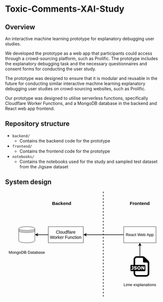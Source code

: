 # Toxic-Comments-XAI-Study

## Overview

An interactive machine learning prototype for explanatory debugging user studies.

We developed the prototype as a web app that participants could access through a crowd-sourcing platform, such as Prolific. The prototype includes the explanatory debugging task and the necessary questionnaires and consent forms for conducting the user study.

The prototype was designed to ensure that it is modular and reusable in the future for conducting similar interactive machine learning explanatory debugging user studies on crowd-sourcing websites, such as Prolific.

Our prototype was designed to utilise serverless functions, specifically Cloudflare Worker Functions, and a MongoDB database in the backend and React web app frontend.

## Repository structure

- `backend/`
  - Contains the backend code for the prototype
- `frontend/`
  - Contains the frontend code for the prototype
- `notebooks/`
  - Contains the notebooks used for the study and sampled test dataset from the Jigsaw dataset

## System design

<svg xmlns="http://www.w3.org/2000/svg" xmlns:xlink="http://www.w3.org/1999/xlink" version="1.1" width="571px" viewBox="-0.5 -0.5 571 393" content="&lt;mxfile host=&quot;app.diagrams.net&quot; modified=&quot;2023-04-05T16:26:13.626Z&quot; agent=&quot;Mozilla/5.0 (Macintosh; Intel Mac OS X 10_15_7) AppleWebKit/537.36 (KHTML, like Gecko) Chrome/111.0.0.0 Safari/537.36&quot; etag=&quot;VlBDlA0qCRULCjKkph8Z&quot; version=&quot;21.1.2&quot; type=&quot;google&quot;&gt;&#10;  &lt;diagram id=&quot;U4YZ2LY3wf_iN8zDlY25&quot; name=&quot;Page-1&quot;&gt;&#10;    &lt;mxGraphModel dx=&quot;954&quot; dy=&quot;519&quot; grid=&quot;1&quot; gridSize=&quot;10&quot; guides=&quot;1&quot; tooltips=&quot;1&quot; connect=&quot;1&quot; arrows=&quot;1&quot; fold=&quot;1&quot; page=&quot;1&quot; pageScale=&quot;1&quot; pageWidth=&quot;827&quot; pageHeight=&quot;1169&quot; math=&quot;0&quot; shadow=&quot;0&quot;&gt;&#10;      &lt;root&gt;&#10;        &lt;mxCell id=&quot;0&quot; /&gt;&#10;        &lt;mxCell id=&quot;1&quot; parent=&quot;0&quot; /&gt;&#10;        &lt;mxCell id=&quot;khsly4BvC1CLJhevRYNJ-8&quot; style=&quot;edgeStyle=orthogonalEdgeStyle;rounded=0;orthogonalLoop=1;jettySize=auto;html=1;entryX=0.5;entryY=1;entryDx=0;entryDy=0;strokeWidth=2;fontSize=17;&quot; parent=&quot;1&quot; source=&quot;khsly4BvC1CLJhevRYNJ-1&quot; target=&quot;khsly4BvC1CLJhevRYNJ-4&quot; edge=&quot;1&quot;&gt;&#10;          &lt;mxGeometry relative=&quot;1&quot; as=&quot;geometry&quot; /&gt;&#10;        &lt;/mxCell&gt;&#10;        &lt;mxCell id=&quot;khsly4BvC1CLJhevRYNJ-1&quot; value=&quot;&quot; style=&quot;dashed=0;outlineConnect=0;html=1;align=center;labelPosition=center;verticalLabelPosition=bottom;verticalAlign=top;shape=mxgraph.weblogos.json&quot; parent=&quot;1&quot; vertex=&quot;1&quot;&gt;&#10;          &lt;mxGeometry x=&quot;515&quot; y=&quot;270&quot; width=&quot;70&quot; height=&quot;75.8&quot; as=&quot;geometry&quot; /&gt;&#10;        &lt;/mxCell&gt;&#10;        &lt;mxCell id=&quot;khsly4BvC1CLJhevRYNJ-2&quot; value=&quot;&quot; style=&quot;shape=datastore;whiteSpace=wrap;html=1;&quot; parent=&quot;1&quot; vertex=&quot;1&quot;&gt;&#10;          &lt;mxGeometry x=&quot;100&quot; y=&quot;160&quot; width=&quot;60&quot; height=&quot;60&quot; as=&quot;geometry&quot; /&gt;&#10;        &lt;/mxCell&gt;&#10;        &lt;mxCell id=&quot;khsly4BvC1CLJhevRYNJ-10&quot; style=&quot;edgeStyle=orthogonalEdgeStyle;rounded=0;orthogonalLoop=1;jettySize=auto;html=1;exitX=0;exitY=0.5;exitDx=0;exitDy=0;entryX=1;entryY=0.5;entryDx=0;entryDy=0;strokeWidth=2;fontSize=17;&quot; parent=&quot;1&quot; source=&quot;khsly4BvC1CLJhevRYNJ-3&quot; target=&quot;khsly4BvC1CLJhevRYNJ-2&quot; edge=&quot;1&quot;&gt;&#10;          &lt;mxGeometry relative=&quot;1&quot; as=&quot;geometry&quot; /&gt;&#10;        &lt;/mxCell&gt;&#10;        &lt;mxCell id=&quot;khsly4BvC1CLJhevRYNJ-3&quot; value=&quot;&amp;lt;font style=&amp;quot;font-size: 16px;&amp;quot;&amp;gt;Cloudflare Worker Function&amp;lt;/font&amp;gt;&quot; style=&quot;rounded=0;whiteSpace=wrap;html=1;&quot; parent=&quot;1&quot; vertex=&quot;1&quot;&gt;&#10;          &lt;mxGeometry x=&quot;210&quot; y=&quot;160&quot; width=&quot;130&quot; height=&quot;60&quot; as=&quot;geometry&quot; /&gt;&#10;        &lt;/mxCell&gt;&#10;        &lt;mxCell id=&quot;khsly4BvC1CLJhevRYNJ-9&quot; style=&quot;edgeStyle=orthogonalEdgeStyle;rounded=0;orthogonalLoop=1;jettySize=auto;html=1;exitX=0;exitY=0.5;exitDx=0;exitDy=0;strokeWidth=2;fontSize=17;&quot; parent=&quot;1&quot; source=&quot;khsly4BvC1CLJhevRYNJ-4&quot; target=&quot;khsly4BvC1CLJhevRYNJ-3&quot; edge=&quot;1&quot;&gt;&#10;          &lt;mxGeometry relative=&quot;1&quot; as=&quot;geometry&quot; /&gt;&#10;        &lt;/mxCell&gt;&#10;        &lt;mxCell id=&quot;khsly4BvC1CLJhevRYNJ-4&quot; value=&quot;&amp;lt;font style=&amp;quot;font-size: 15px;&amp;quot;&amp;gt;React Web App&amp;lt;/font&amp;gt;&quot; style=&quot;rounded=0;whiteSpace=wrap;html=1;&quot; parent=&quot;1&quot; vertex=&quot;1&quot;&gt;&#10;          &lt;mxGeometry x=&quot;490&quot; y=&quot;160&quot; width=&quot;120&quot; height=&quot;60&quot; as=&quot;geometry&quot; /&gt;&#10;        &lt;/mxCell&gt;&#10;        &lt;mxCell id=&quot;khsly4BvC1CLJhevRYNJ-5&quot; value=&quot;&quot; style=&quot;endArrow=none;dashed=1;html=1;rounded=0;strokeWidth=2;&quot; parent=&quot;1&quot; edge=&quot;1&quot;&gt;&#10;          &lt;mxGeometry width=&quot;50&quot; height=&quot;50&quot; relative=&quot;1&quot; as=&quot;geometry&quot;&gt;&#10;            &lt;mxPoint x=&quot;414&quot; y=&quot;420&quot; as=&quot;sourcePoint&quot; /&gt;&#10;            &lt;mxPoint x=&quot;414&quot; y=&quot;30&quot; as=&quot;targetPoint&quot; /&gt;&#10;          &lt;/mxGeometry&gt;&#10;        &lt;/mxCell&gt;&#10;        &lt;mxCell id=&quot;khsly4BvC1CLJhevRYNJ-6&quot; value=&quot;&amp;lt;b&amp;gt;&amp;lt;font style=&amp;quot;font-size: 17px;&amp;quot;&amp;gt;Backend&amp;lt;/font&amp;gt;&amp;lt;/b&amp;gt;&quot; style=&quot;text;html=1;strokeColor=none;fillColor=none;align=center;verticalAlign=middle;whiteSpace=wrap;rounded=0;&quot; parent=&quot;1&quot; vertex=&quot;1&quot;&gt;&#10;          &lt;mxGeometry x=&quot;230&quot; y=&quot;60&quot; width=&quot;60&quot; height=&quot;30&quot; as=&quot;geometry&quot; /&gt;&#10;        &lt;/mxCell&gt;&#10;        &lt;mxCell id=&quot;khsly4BvC1CLJhevRYNJ-7&quot; value=&quot;&amp;lt;b&amp;gt;&amp;lt;font style=&amp;quot;font-size: 17px;&amp;quot;&amp;gt;Frontend&amp;lt;/font&amp;gt;&amp;lt;/b&amp;gt;&quot; style=&quot;text;html=1;strokeColor=none;fillColor=none;align=center;verticalAlign=middle;whiteSpace=wrap;rounded=0;&quot; parent=&quot;1&quot; vertex=&quot;1&quot;&gt;&#10;          &lt;mxGeometry x=&quot;520&quot; y=&quot;60&quot; width=&quot;60&quot; height=&quot;30&quot; as=&quot;geometry&quot; /&gt;&#10;        &lt;/mxCell&gt;&#10;        &lt;mxCell id=&quot;khsly4BvC1CLJhevRYNJ-11&quot; style=&quot;edgeStyle=orthogonalEdgeStyle;rounded=0;orthogonalLoop=1;jettySize=auto;html=1;exitX=0.5;exitY=1;exitDx=0;exitDy=0;strokeWidth=2;fontSize=15;&quot; parent=&quot;1&quot; source=&quot;khsly4BvC1CLJhevRYNJ-6&quot; target=&quot;khsly4BvC1CLJhevRYNJ-6&quot; edge=&quot;1&quot;&gt;&#10;          &lt;mxGeometry relative=&quot;1&quot; as=&quot;geometry&quot; /&gt;&#10;        &lt;/mxCell&gt;&#10;        &lt;mxCell id=&quot;khsly4BvC1CLJhevRYNJ-12&quot; value=&quot;Lime explanations&quot; style=&quot;text;html=1;align=center;verticalAlign=middle;resizable=0;points=[];autosize=1;strokeColor=none;fillColor=none;fontSize=15;&quot; parent=&quot;1&quot; vertex=&quot;1&quot;&gt;&#10;          &lt;mxGeometry x=&quot;480&quot; y=&quot;360&quot; width=&quot;140&quot; height=&quot;30&quot; as=&quot;geometry&quot; /&gt;&#10;        &lt;/mxCell&gt;&#10;        &lt;mxCell id=&quot;khsly4BvC1CLJhevRYNJ-13&quot; value=&quot;MongoDB Database&quot; style=&quot;text;html=1;align=center;verticalAlign=middle;resizable=0;points=[];autosize=1;strokeColor=none;fillColor=none;fontSize=15;&quot; parent=&quot;1&quot; vertex=&quot;1&quot;&gt;&#10;          &lt;mxGeometry x=&quot;50&quot; y=&quot;240&quot; width=&quot;160&quot; height=&quot;30&quot; as=&quot;geometry&quot; /&gt;&#10;        &lt;/mxCell&gt;&#10;      &lt;/root&gt;&#10;    &lt;/mxGraphModel&gt;&#10;  &lt;/diagram&gt;&#10;&lt;/mxfile&gt;&#10;" onclick="(function(svg){var src=window.event.target||window.event.srcElement;while (src!=null&amp;&amp;src.nodeName.toLowerCase()!='a'){src=src.parentNode;}if(src==null){if(svg.wnd!=null&amp;&amp;!svg.wnd.closed){svg.wnd.focus();}else{var r=function(evt){if(evt.data=='ready'&amp;&amp;evt.source==svg.wnd){svg.wnd.postMessage(decodeURIComponent(svg.getAttribute('content')),'*');window.removeEventListener('message',r);}};window.addEventListener('message',r);svg.wnd=window.open('https://viewer.diagrams.net/?client=1&amp;page=0&amp;edit=_blank');}}})(this);" style="cursor:pointer;max-width:100%;max-height:393px;"><defs/><g><path d="M 500 241 L 500 199.24" fill="none" stroke="rgb(0, 0, 0)" stroke-width="2" stroke-miterlimit="10" pointer-events="stroke"/><path d="M 500 193.24 L 504 201.24 L 500 199.24 L 496 201.24 Z" fill="rgb(0, 0, 0)" stroke="rgb(0, 0, 0)" stroke-width="2" stroke-miterlimit="10" pointer-events="all"/><path d="M 488.22 316.8 C 483.16 316.8 476.72 312.64 476.72 304.75 L 476.72 296.34 L 468.15 296.34 C 466.65 296.34 465 295.49 465.03 292.92 L 465.03 276.36 C 465.03 274.81 465.93 273.17 467.91 273.12 L 476.72 273.12 L 476.72 252.37 C 476.72 246.69 481.62 241 488.69 241 L 511.49 241 C 513.53 241 516.18 242.45 518.72 244.93 L 531.39 257.67 C 534.49 261.04 535 262.77 535 264.93 L 535 305.09 C 535 311.1 530.34 316.8 522.72 316.8 Z" fill="#000000" stroke="none" pointer-events="all"/><path d="M 505.47 290.58 L 505.47 278.06 L 509.43 278.06 L 513.82 284.99 L 513.82 278.06 L 516.89 278.06 L 516.89 290.58 L 513.67 290.58 L 508.58 282.29 L 508.58 290.58 Z M 499.7 284.4 C 499.69 282.89 499.28 280.4 496.65 280.33 C 494.7 280.3 493.71 282.33 493.71 284.26 C 493.77 287.2 495.13 288.37 496.74 288.37 C 498.53 288.33 499.68 286.87 499.7 284.4 Z M 490.26 283.55 C 490.34 280.28 492.91 278.1 495.4 277.87 C 498.13 277.63 499.5 278.13 500.74 278.91 C 502.41 280.11 503.53 282.32 503.06 285.79 C 502.61 288.23 501.07 290.6 497.36 290.85 C 496 290.92 493.36 290.99 491.56 288.58 C 490.73 287.38 490.22 286.51 490.26 283.55 Z M 478.19 286.77 L 478.65 286.72 C 480.75 288.29 482.29 288.4 483.78 288.35 C 484.66 288.23 485.41 288.01 485.47 287.24 C 485.51 286.69 484.93 286.31 484.36 286.17 C 482.6 285.71 481.16 285.86 479.34 284.46 C 477.89 283.1 477.96 281.46 478.66 280.16 C 479.9 278.24 482.05 277.94 483.36 277.83 C 485.57 277.81 487.33 278.19 488.44 278.73 L 488.43 281.67 L 487.94 281.71 C 486.93 280.92 485.82 280.41 484.27 280.32 C 483.41 280.31 482.38 280.3 481.76 281 C 481.43 282.17 482.29 282.25 483.04 282.42 C 485.02 282.87 486.13 282.99 487.65 283.95 C 489.58 285.43 488.97 287.96 487.96 289.1 C 486.63 290.39 485.35 290.86 482.92 290.85 C 481.52 290.83 479.81 290.63 478.17 289.83 Z M 468.29 287.83 C 469.07 288.09 469.63 288.45 471.44 288.23 C 472.09 288.05 472.76 287.56 472.76 286.57 L 472.76 280.51 L 469.91 280.51 L 469.91 278.06 L 476.13 278.06 L 476.13 287.31 C 475.87 289.24 474.78 290.26 473.09 290.59 C 471.91 290.84 470.53 290.98 468.29 290.57 Z M 482.52 296.34 L 517.48 296.34 C 519.3 296.34 520.44 294.93 520.44 293.17 L 520.44 276.09 C 520.44 274.39 519.22 273.12 517.32 273.12 L 482.52 273.12 L 482.52 252.76 C 482.52 248.61 485.96 246.79 488.33 246.79 L 509.21 246.79 C 511.33 246.79 511.7 249.23 511.7 250.52 L 511.71 261.31 C 511.71 263.3 513.38 264.31 514.64 264.31 L 525.53 264.31 C 527.02 264.31 529.24 264.77 529.24 267.39 L 529.24 304.83 C 529.24 308.16 527.07 310.95 523.16 310.95 L 488.53 310.95 C 485.7 310.95 482.52 308.95 482.52 304.92 Z" fill="#ffffff" stroke="none" pointer-events="all"/><path d="M 50 139 C 50 128.33 110 128.33 110 139 L 110 183 C 110 193.67 50 193.67 50 183 Z" fill="rgb(255, 255, 255)" stroke="rgb(0, 0, 0)" stroke-miterlimit="10" pointer-events="all"/><path d="M 50 139 C 50 147 110 147 110 139 M 50 143 C 50 151 110 151 110 143 M 50 147 C 50 155 110 155 110 147" fill="none" stroke="rgb(0, 0, 0)" stroke-miterlimit="10" pointer-events="all"/><path d="M 160 161 L 118.24 161" fill="none" stroke="rgb(0, 0, 0)" stroke-width="2" stroke-miterlimit="10" pointer-events="stroke"/><path d="M 112.24 161 L 120.24 157 L 118.24 161 L 120.24 165 Z" fill="rgb(0, 0, 0)" stroke="rgb(0, 0, 0)" stroke-width="2" stroke-miterlimit="10" pointer-events="all"/><rect x="160" y="131" width="130" height="60" fill="rgb(255, 255, 255)" stroke="rgb(0, 0, 0)" pointer-events="all"/><g transform="translate(-0.5 -0.5)"><switch><foreignObject pointer-events="none" width="100%" height="100%" requiredFeatures="http://www.w3.org/TR/SVG11/feature#Extensibility" style="overflow: visible; text-align: left;"><div xmlns="http://www.w3.org/1999/xhtml" style="display: flex; align-items: unsafe center; justify-content: unsafe center; width: 128px; height: 1px; padding-top: 161px; margin-left: 161px;"><div data-drawio-colors="color: rgb(0, 0, 0); " style="box-sizing: border-box; font-size: 0px; text-align: center;"><div style="display: inline-block; font-size: 12px; font-family: Helvetica; color: rgb(0, 0, 0); line-height: 1.2; pointer-events: all; white-space: normal; overflow-wrap: normal;"><font style="font-size: 16px;">Cloudflare Worker Function</font></div></div></div></foreignObject><text x="225" y="165" fill="rgb(0, 0, 0)" font-family="Helvetica" font-size="12px" text-anchor="middle">Cloudflare Worker Fun...</text></switch></g><path d="M 440 161 L 298.24 161" fill="none" stroke="rgb(0, 0, 0)" stroke-width="2" stroke-miterlimit="10" pointer-events="stroke"/><path d="M 292.24 161 L 300.24 157 L 298.24 161 L 300.24 165 Z" fill="rgb(0, 0, 0)" stroke="rgb(0, 0, 0)" stroke-width="2" stroke-miterlimit="10" pointer-events="all"/><rect x="440" y="131" width="120" height="60" fill="rgb(255, 255, 255)" stroke="rgb(0, 0, 0)" pointer-events="all"/><g transform="translate(-0.5 -0.5)"><switch><foreignObject pointer-events="none" width="100%" height="100%" requiredFeatures="http://www.w3.org/TR/SVG11/feature#Extensibility" style="overflow: visible; text-align: left;"><div xmlns="http://www.w3.org/1999/xhtml" style="display: flex; align-items: unsafe center; justify-content: unsafe center; width: 118px; height: 1px; padding-top: 161px; margin-left: 441px;"><div data-drawio-colors="color: rgb(0, 0, 0); " style="box-sizing: border-box; font-size: 0px; text-align: center;"><div style="display: inline-block; font-size: 12px; font-family: Helvetica; color: rgb(0, 0, 0); line-height: 1.2; pointer-events: all; white-space: normal; overflow-wrap: normal;"><font style="font-size: 15px;">React Web App</font></div></div></div></foreignObject><text x="500" y="165" fill="rgb(0, 0, 0)" font-family="Helvetica" font-size="12px" text-anchor="middle">React Web App</text></switch></g><path d="M 364 391 L 364 1" fill="none" stroke="rgb(0, 0, 0)" stroke-width="2" stroke-miterlimit="10" stroke-dasharray="6 6" pointer-events="stroke"/><rect x="180" y="31" width="60" height="30" fill="none" stroke="none" pointer-events="all"/><g transform="translate(-0.5 -0.5)"><switch><foreignObject pointer-events="none" width="100%" height="100%" requiredFeatures="http://www.w3.org/TR/SVG11/feature#Extensibility" style="overflow: visible; text-align: left;"><div xmlns="http://www.w3.org/1999/xhtml" style="display: flex; align-items: unsafe center; justify-content: unsafe center; width: 58px; height: 1px; padding-top: 46px; margin-left: 181px;"><div data-drawio-colors="color: rgb(0, 0, 0); " style="box-sizing: border-box; font-size: 0px; text-align: center;"><div style="display: inline-block; font-size: 12px; font-family: Helvetica; color: rgb(0, 0, 0); line-height: 1.2; pointer-events: all; white-space: normal; overflow-wrap: normal;"><b><font style="font-size: 17px;">Backend</font></b></div></div></div></foreignObject><text x="210" y="50" fill="rgb(0, 0, 0)" font-family="Helvetica" font-size="12px" text-anchor="middle">Backend</text></switch></g><rect x="470" y="31" width="60" height="30" fill="none" stroke="none" pointer-events="all"/><g transform="translate(-0.5 -0.5)"><switch><foreignObject pointer-events="none" width="100%" height="100%" requiredFeatures="http://www.w3.org/TR/SVG11/feature#Extensibility" style="overflow: visible; text-align: left;"><div xmlns="http://www.w3.org/1999/xhtml" style="display: flex; align-items: unsafe center; justify-content: unsafe center; width: 58px; height: 1px; padding-top: 46px; margin-left: 471px;"><div data-drawio-colors="color: rgb(0, 0, 0); " style="box-sizing: border-box; font-size: 0px; text-align: center;"><div style="display: inline-block; font-size: 12px; font-family: Helvetica; color: rgb(0, 0, 0); line-height: 1.2; pointer-events: all; white-space: normal; overflow-wrap: normal;"><b><font style="font-size: 17px;">Frontend</font></b></div></div></div></foreignObject><text x="500" y="50" fill="rgb(0, 0, 0)" font-family="Helvetica" font-size="12px" text-anchor="middle">Frontend</text></switch></g><rect x="430" y="331" width="140" height="30" fill="none" stroke="none" pointer-events="all"/><g transform="translate(-0.5 -0.5)"><switch><foreignObject pointer-events="none" width="100%" height="100%" requiredFeatures="http://www.w3.org/TR/SVG11/feature#Extensibility" style="overflow: visible; text-align: left;"><div xmlns="http://www.w3.org/1999/xhtml" style="display: flex; align-items: unsafe center; justify-content: unsafe center; width: 1px; height: 1px; padding-top: 346px; margin-left: 500px;"><div data-drawio-colors="color: rgb(0, 0, 0); " style="box-sizing: border-box; font-size: 0px; text-align: center;"><div style="display: inline-block; font-size: 15px; font-family: Helvetica; color: rgb(0, 0, 0); line-height: 1.2; pointer-events: all; white-space: nowrap;">Lime explanations</div></div></div></foreignObject><text x="500" y="351" fill="rgb(0, 0, 0)" font-family="Helvetica" font-size="15px" text-anchor="middle">Lime explanations</text></switch></g><rect x="0" y="211" width="160" height="30" fill="none" stroke="none" pointer-events="all"/><g transform="translate(-0.5 -0.5)"><switch><foreignObject pointer-events="none" width="100%" height="100%" requiredFeatures="http://www.w3.org/TR/SVG11/feature#Extensibility" style="overflow: visible; text-align: left;"><div xmlns="http://www.w3.org/1999/xhtml" style="display: flex; align-items: unsafe center; justify-content: unsafe center; width: 1px; height: 1px; padding-top: 226px; margin-left: 80px;"><div data-drawio-colors="color: rgb(0, 0, 0); " style="box-sizing: border-box; font-size: 0px; text-align: center;"><div style="display: inline-block; font-size: 15px; font-family: Helvetica; color: rgb(0, 0, 0); line-height: 1.2; pointer-events: all; white-space: nowrap;">MongoDB Database</div></div></div></foreignObject><text x="80" y="231" fill="rgb(0, 0, 0)" font-family="Helvetica" font-size="15px" text-anchor="middle">MongoDB Database</text></switch></g></g><switch><g requiredFeatures="http://www.w3.org/TR/SVG11/feature#Extensibility"/><a transform="translate(0,-5)" xlink:href="https://www.diagrams.net/doc/faq/svg-export-text-problems" target="_blank"><text text-anchor="middle" font-size="10px" x="50%" y="100%">Text is not SVG - cannot display</text></a></switch></svg>
